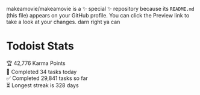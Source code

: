 makeamovie/makeamovie is a ✨ special ✨ repository because its `README.md` (this file) appears on your GitHub profile.
You can click the Preview link to take a look at your changes. darn right ya can

# Todoist Stats

<!-- TODO-IST:START -->
🏆  42,776 Karma Points           
🌸  Completed 34 tasks today           
✅  Completed 29,841 tasks so far           
⏳  Longest streak is 328 days
<!-- TODO-IST:END -->